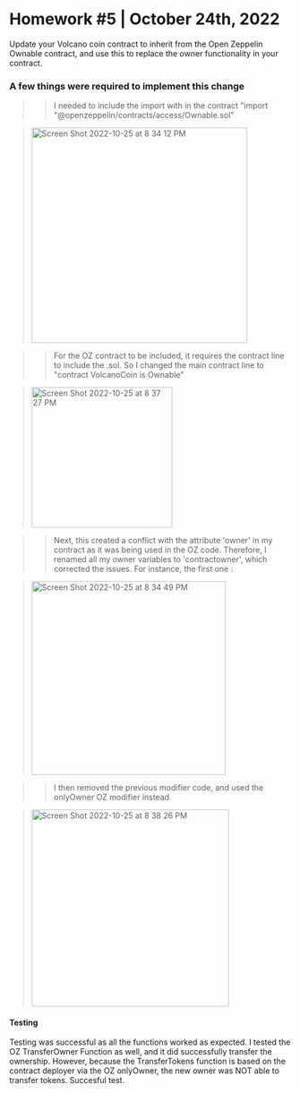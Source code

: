 # Homework #5 | October 24th, 2022

Update your Volcano coin contract to inherit from the Open Zeppelin Ownable contract, and use this to replace the owner functionality in your contract.

### A few things were required to implement this change

>> I needed to include the import with in the contract "import "@openzeppelin/contracts/access/Ownable.sol"

> <img width="385" alt="Screen Shot 2022-10-25 at 8 34 12 PM" src="https://user-images.githubusercontent.com/16567309/197920891-8c8835c9-54ca-4123-941a-b0b71c6fb2cb.png">

>> For the OZ contract to be included, it requires the contract line to include the .sol.  So I changed the main contract line to "contract VolcanoCoin is Ownable"

> <img width="251" alt="Screen Shot 2022-10-25 at 8 37 27 PM" src="https://user-images.githubusercontent.com/16567309/197921301-a88b828e-4781-457c-9162-dd420eb9b05d.png">

>> Next, this created a conflict with the attribute 'owner' in my contract as it was being used in the OZ code.  Therefore, I renamed all my owner variables to 'contractowner', which corrected the issues. For instance, the first one :

> <img width="346" alt="Screen Shot 2022-10-25 at 8 34 49 PM" src="https://user-images.githubusercontent.com/16567309/197921017-5260dfce-a593-444d-882c-107c0d4b9c76.png">

>> I then removed the previous modifier code, and used the onlyOwner OZ modifier instead

> <img width="352" alt="Screen Shot 2022-10-25 at 8 38 26 PM" src="https://user-images.githubusercontent.com/16567309/197921439-62c77fed-888e-4568-baa9-286bd1aa3235.png">

#### Testing

Testing was successful as all the functions worked as expected.  I tested the OZ TransferOwner Function as well, and it did successfully transfer the ownership.  However, because the TransferTokens function is based on the contract deployer via the OZ onlyOwner, the new owner was NOT able to transfer tokens.  Succesful test. 
